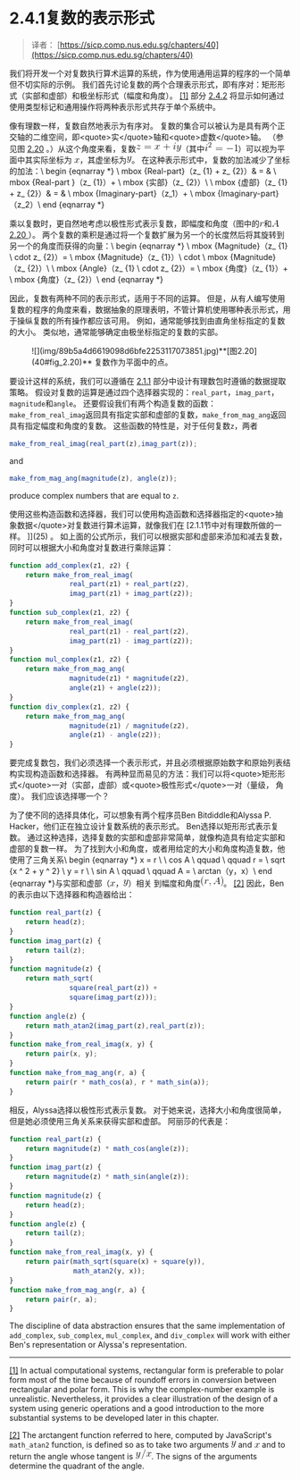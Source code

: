 # 2.4.1复数的表示形式

> 译者： [https://sicp.comp.nus.edu.sg/chapters/40](https://sicp.comp.nus.edu.sg/chapters/40)

我们将开发一个对复数执行算术运算的系统，作为使用通用运算的程序的一个简单但不切实际的示例。 我们首先讨论复数的两个合理表示形式，即有序对：矩形形式（实部和虚部）和极坐标形式（幅度和角度）。 [[1]](40#footnote-1) 部分 [2.4.2](41) 将显示如何通过使用类型标记和通用操作将两种表示形式共存于单个系统中。

像有理数一样，复数自然地表示为有序对。 复数的集合可以被认为是具有两个正交轴的二维空间，即&lt;quote&gt;实&lt;/quote&gt;轴和&lt;quote&gt;虚数&lt;/quote&gt;轴。 （参见图 [2.20](40#fig_2.20) 。）从这个角度来看，复数![z%3Dx%2Biy](img/e07d4827cdd7ccdee306d5a4f9e226f3.jpg)（其中![i%5E%7B2%7D%20%3D-1](img/2d1b7d3f9c2f520a05e31ae30be70f97.jpg)）可以视为平面中其实际坐标为 ![x](img/40779fc60a53ff2b70f832ec10cade09.jpg)，其虚坐标为![y](img/c592009395c2de830215c39f7bb6f97b.jpg)。 在这种表示形式中，复数的加法减少了坐标的加法：\ begin {eqnarray *} \ mbox {Real-part}（z_ {1} + z_ {2}）& = & \ mbox {Real-part }（z_ {1}）+ \ mbox {实部}（z_ {2}）\\ \ mbox {虚部}（z_ {1} + z_ {2}）& = & \ mbox {Imaginary-part}（z_1）+ \ mbox {Imaginary-part}（z_2）\ end {eqnarray *}

乘以复数时，更自然地考虑以极性形式表示复数，即幅度和角度（图中的![r](img/f9f040e861365a0560b2552b4e4e17da.jpg)和![A](img/efdb05f076173b39fdd26ef663e7b0d8.jpg) [ 2.20 ](40#fig_2.20) ）。 两个复数的乘积是通过将一个复数扩展为另一个的长度然后将其旋转到另一个的角度而​​获得的向量：\ begin {eqnarray *} \ mbox {Magnitude}（z_ {1} \ cdot z_ {2}）= \ mbox {Magnitude}（z_ {1}）\ cdot \ mbox {Magnitude}（z_ {2}）\\ \ mbox {Angle}（z_ {1} \ cdot z_ {2}）= \ mbox {角度}（z_ {1}）+ \ mbox {角度}（z_ {2}）\ end {eqnarray *}

因此，复数有两种不同的表示形式，适用于不同的运算。 但是，从有人编写使用复数的程序的角度来看，数据抽象的原理表明，不管计算机使用哪种表示形式，用于操纵复数的所有操作都应该可用。 例如，通常能够找到由直角坐标指定的复数的大小。 类似地，通常能够确定由极坐标指定的复数的实部。

<figure>![](img/89b5a4d6619098d6bfe2253117073851.jpg)**[图2.20](40#fig_2.20)** 复数作为平面中的点。</figure>

要设计这样的系统，我们可以遵循在 [2.1.1](25) 部分中设计有理数包时遵循的数据提取策略。 假设对复数的运算是通过四个选择器实现的：`real_part`，`imag_part`，`magnitude`和`angle`。 还要假设我们有两个构造复数的函数：`make_from_real_imag`返回具有指定实部和虚部的复数，`make_from_mag_ang`返回具有指定幅度和角度的复数。 这些函数的特性是，对于任何复数`z`，两者

```js
make_from_real_imag(real_part(z),imag_part(z));
```

and

```js
make_from_mag_ang(magnitude(z), angle(z));
```

produce complex numbers that are equal to `z`.

使用这些构造函数和选择器，我们可以使用构造函数和选择器指定的&lt;quote&gt;抽象数据&lt;/quote&gt;对复数进行算术运算，就像我们在 [2.1.1节中对有理数所做的一样。 ]](25) 。 如上面的公式所示，我们可以根据实部和虚部来添加和减去复数，同时可以根据大小和角度对复数进行乘除运算：

```js
function add_complex(z1, z2) {
    return make_from_real_imag(
               real_part(z1) + real_part(z2),
               imag_part(z1) + imag_part(z2));
}
function sub_complex(z1, z2) {
    return make_from_real_imag(
               real_part(z1) - real_part(z2),
               imag_part(z1) - imag_part(z2));
}
function mul_complex(z1, z2) {
    return make_from_mag_ang(
               magnitude(z1) * magnitude(z2),
               angle(z1) + angle(z2));
}
function div_complex(z1, z2) {
    return make_from_mag_ang(
               magnitude(z1) / magnitude(z2),
               angle(z1) - angle(z2));
}
```

要完成复数包，我们必须选择一个表示形式，并且必须根据原始数字和原始列表结构实现构造函数和选择器。 有两种显而易见的方法：我们可以将&lt;quote&gt;矩形形式&lt;/quote&gt;一对（实部，虚部）或&lt;quote&gt;极性形式&lt;/quote&gt;一对（量级， 角度）。 我们应该选择哪一个？

为了使不同的选择具体化，可以想象有两个程序员Ben Bitdiddle和Alyssa P. Hacker，他们正在独立设计复数系统的表示形式。 Ben选择以矩形形式表示复数。 通过这种选择，选择复数的实部和虚部非常简单，就像构造具有给定实部和虚部的复数一样。 为了找到大小和角度，或者用给定的大小和角度构造复数，他使用了三角关系\ begin {eqnarray *} x = r \ \ cos A \ qquad \ qquad r = \ sqrt {x ^ 2 + y ^ 2} \\ y = r \ \ sin A \ qquad \ qquad A = \ arctan（y，x）\ end {eqnarray *}与实部和虚部（![x](img/40779fc60a53ff2b70f832ec10cade09.jpg)，![y](img/c592009395c2de830215c39f7bb6f97b.jpg)）相关 到幅度和角度![%28r%2C%20A%29](img/f2578d6a51757daf9e7cbfa870e45911.jpg)。 [[2]](40#footnote-2) 因此，Ben的表示由以下选择器和构造器给出：

```js
function real_part(z) {
    return head(z);
}
function imag_part(z) {
    return tail(z);
}
function magnitude(z) {
    return math_sqrt(
               square(real_part(z)) + 
               square(imag_part(z)));
}
function angle(z) {
    return math_atan2(imag_part(z),real_part(z));
}
function make_from_real_imag(x, y) {
    return pair(x, y);
}
function make_from_mag_ang(r, a) {
    return pair(r * math_cos(a), r * math_sin(a));
}
```

相反，Alyssa选择以极性形式表示复数。 对于她来说，选择大小和角度很简单，但是她必须使用三角关系来获得实部和虚部。 阿丽莎的代表是：

```js
function real_part(z) {
    return magnitude(z) * math_cos(angle(z));
}
function imag_part(z) {
    return magnitude(z) * math_sin(angle(z));
}
function magnitude(z) {
    return head(z);
}
function angle(z) {
    return tail(z);
}
function make_from_real_imag(x, y) {
    return pair(math_sqrt(square(x) + square(y)),
                math_atan2(y, x));
}
function make_from_mag_ang(r, a) {
    return pair(r, a);
}
```

The discipline of data abstraction ensures that the same implementation of `add_complex`, `sub_complex`, `mul_complex`, and `div_complex` will work with either Ben's representation or Alyssa's representation.

* * *

[[1]](40#footnote-link-1) In actual computational systems, rectangular form is preferable to polar form most of the time because of roundoff errors in conversion between rectangular and polar form. This is why the complex-number example is unrealistic. Nevertheless, it provides a clear illustration of the design of a system using generic operations and a good introduction to the more substantial systems to be developed later in this chapter.

[[2]](40#footnote-link-2) The arctangent function referred to here, computed by JavaScript's `math_atan2` function, is defined so as to take two arguments ![y](img/c592009395c2de830215c39f7bb6f97b.jpg) and ![x](img/40779fc60a53ff2b70f832ec10cade09.jpg) and to return the angle whose tangent is ![y%2Fx](img/44945fd481a21c027f03813257c973e9.jpg). The signs of the arguments determine the quadrant of the angle.

